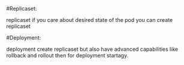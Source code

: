 #Replicaset:

replicaset if you care about desired state of the pod you can create replicaset

#Deployment:

deployment create replicaset but also have advanced capabilities like rollback and rollout then for deployment startagy.
